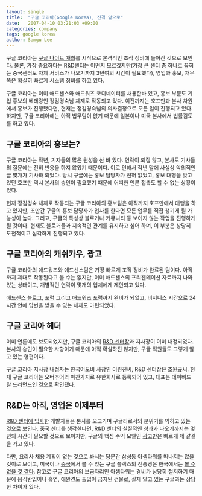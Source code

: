 ```yaml
---
layout: single
title:  "구글 코리아(Google Korea), 진격 앞으로"
date:   2007-04-10 03:21:03 +09:00
categories: company
tags: google korea
author: Samgu Lee
---
```

구글 코리아는 [구글 나이트 개최](https://palgle.com/2007/03/05/confirm-google-night-korea-in-march/)를 시작으로 본격적인 조직 정비에 들어간 것으로 보인다. 물론, 가장 중요하다는 R&D센터는 어떤지 모르겠지만(가장 큰 센터 중 하나로 꼽히는 중국센터도 자체 서비스가 나오기까지 3년여의 시간이 필요했다), 영업과 홍보, 재무쪽은 확실히 빠르게 시스템 정비를 하고 있다.

구글 코리아는 이미 애드센스와 애드워즈 코디네이터를 채용한바 있고, 홍보 부문도 기업 홍보의 베테랑인 정김경숙님 체제로 작동되고 있다. 이전까지는 호프만과 본사 차원에서 홍보가 진행됐다면, 현재는 정김경숙님의 의사결정으로 모든 일이 진행되고 있다. 하지만, 구글 코리아에는 아직 법무팀이 없기 때문에 일본이나 미국 본사에서 법률검토를 하고 있다.

## 구글 코리아의 홍보는?

구글 코리아는 작년, 기자들의 많은 원성을 산 바 있다. 연락이 되질 않고, 본사도 기사들의 질문에는 전혀 반응을 하지 않았기 때문이다. 이로 인해서 작년 말에 사실상 악의적인 글 몇개가 기사화 되었다. 당시 구글에는 홍보 담당자가 전혀 없었고, 홍보 대행을 맞고 있던 호프만 역시 본사의 승인이 필요했기 때문에 어떠한 언론 접촉도 할 수 없는 상황이었다.

현재 정김경숙 체제로 작동되는 구글 코리아의 홍보팀은 아직까지 호프만에서 대행을 하고 있지만, 조만간 구글의 홍보 담당자가 입사를 한다면 모든 업무를 직접 챙기게 될 가능성이 높다. 그리고, 구글의 특성상 블로거나 커뮤니티 등 보이지 않는 작업을 진행하게 될 것이다. 현재도 블로거들과 지속적인 관계를 유지하고 싶어 하며, 이 부분은 상당히 도전적이고 심각하게 진행되고 있다.

## 구글 코리아의 캐쉬카우, 광고

구글 코리아의 애드워즈와 애드센스팀은 가장 빠르게 조직 정비가 완료된 팀이다. 아직까지 제대로 작동된다고 볼 수는 없지만, 이미 애드센스의 프리젠테이션 자료까지 나와있는 상태이고, 개별적인 연락이 몇개의 업체에게 제안되고 있다.

[애드센스 블로그](https://palgle.com/2007/04/04/google-launch-adsense-blog-ko/), [포럼](https://palgle.com/2007/04/06/google-launch-adsense-forum-ko/) 그리고 [애드워즈 포럼](http://groups.google.com/group/adwordshelpko)까지 완비가 되었고, 비지니스 시간으로 24시간 안에 답변을 받을 수 있는 체제도 마련되었다.

## 구글 코리아 헤더

이미 언론에도 보도되었지만, 구글 코리아의 [R&D 센터장](http://itviewpoint.com/tt/index.php?pl=2542)과 지사장이 이미 내정되었다. 본사의 승인이 필요한 사항이기 때문에 아직 확실하진 않지만, 구글 직원들도 그렇게 알고 있는 형편이다.

구글 코리아 지사장 내정자는 한국어도비 사장인 이원진씨, R&D 센터장은 [조원규](http://itviewpoint.com/tt/index.php?pl=2542)씨. 현재 구글 코리아는 오버추어와 마찬가지로 유한회사로 등록되어 있고, 대표는 데이비드 칼 드러먼드인 것으로 확인됐다.

## R&D는 아직, 영업은 이제부터

[R&D 센터에 입사](https://palgle.com/2007/03/09/google-korea-require-about-people/)한 개발자들은 본사를 오고가며 구글러로서의 분위기를 익히고 있는 것으로 보인다. [중국 센터](http://www.palgle.com/2007/03/19/google-rebang-launched-in-china/)를 생각한다면, R&D 센터의 실질적인 성과가 나오기까지는 몇년의 시간이 필요할 것으로 보이지만, 구글의 핵심 수익 모델인 [광고](http://www.palgle.com/2007/03/26/google-auction-partnership/)만은 빠르게 제 갈길을 가고 있다.

다만, 요리사 채용 계획이 없는 것으로 봐서는 당분간 삼성동 아셈타워를 떠나지는 않을 것이로 보이고, 미국이나 [중국](https://palgle.com/2006/09/12/google_china_photo/)에서 볼 수 있는 구글 플랙스의 진풍경은 한국에서는 [볼 수 없을 것 같다](https://palgle.com/2006/10/18/google_global/). 참고로 구글 코리아의 보금자리인 아셈타워는 경비가 상당히 철저하기 때문에 음식반입이나 흡연, 애완견도 출입이 금지된 건물로, 실제 알고 있는 구글과는 상당한 차이가 있다.
